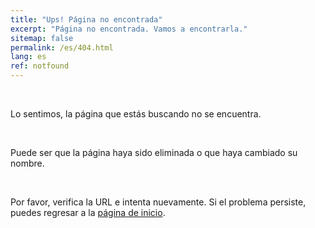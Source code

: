 ```yaml
---
title: "Ups! Página no encontrada"
excerpt: "Página no encontrada. Vamos a encontrarla."
sitemap: false
permalink: /es/404.html
lang: es
ref: notfound
---
```

<br>
<p>Lo sentimos, la página que estás buscando no se encuentra.</p>
<br>
<p>Puede ser que la página haya sido eliminada o que haya cambiado su nombre.</p>
<br>
<p>Por favor, verifica la URL e intenta nuevamente. Si el problema persiste, puedes regresar a la <a href="/">página de inicio</a>.</p>


